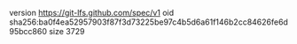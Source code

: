 version https://git-lfs.github.com/spec/v1
oid sha256:ba0f4ea52957903f87f3d73225be97c4b5d6a61f146b2cc84626fe6d95bcc860
size 3729
